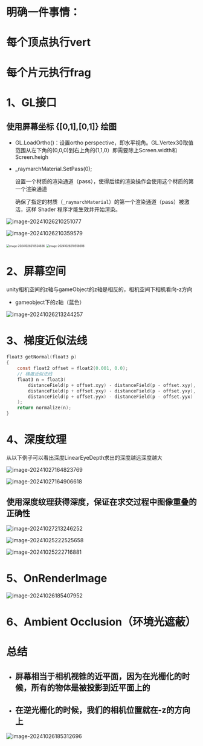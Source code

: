 # 明确一件事情：      

# 每个顶点执行vert

# 每个片元执行frag

# 1、GL接口

## 使用屏幕坐标 {[0,1],[0,1]} 绘图

- GL.LoadOrtho()：设置ortho perspective，即水平视角。GL.Vertex3()取值范围从左下角的(0,0,0)到右上角的(1,1,0）即需要除上Screen.width和Screen.heigh

- _raymarchMaterial.SetPass(0); 

  设置一个材质的渲染通道（pass），使得后续的渲染操作会使用这个材质的第一个渲染通道

  确保了指定的材质（`_raymarchMaterial`）的第一个渲染通道（pass）被激活，这样 Shader 程序才能生效并开始渲染。

![image-20241026210251077](images/image-20241026210251077.png)

![image-20241026210359579](images/image-20241026210359579.png)

<img src="images/image-20241026210524636.png" alt="image-20241026210524636" style="zoom:50%;" />

<img src="images/image-20241026210558696.png" alt="image-20241026210558696" style="zoom:50%;" />

# 2、屏幕空间

unity相机空间的z轴与gameObject的z轴是相反的，相机空间下相机看向-z方向

- gameobject下的z轴（蓝色）

![image-20241026213244257](images/image-20241026213244257.png)

# 3、梯度近似法线

```c
float3 getNormal(float3 p)
{
    const float2 offset = float2(0.001, 0.0);
    // 梯度近似法线
    float3 n = float3(
        distanceField(p + offset.xyy) - distanceField(p - offset.xyy),
        distanceField(p + offset.yxy) - distanceField(p - offset.yxy),
        distanceField(p + offset.yyx) - distanceField(p - offset.yyx)
    );
    return normalize(n);
}
```

# 4、深度纹理

从以下例子可以看出深度LinearEyeDepth求出的深度越远深度越大

![image-20241027164823769](images/image-20241027164823769.png)

![image-20241027164906618](images/image-20241027164906618.png)

## 使用深度纹理获得深度，保证在求交过程中图像重叠的正确性

![image-20241027213246252](images/image-20241027213246252.png)

![image-20241025222525658](images/image-20241025222525658.png)

![image-20241025222716881](images/image-20241025222716881.png)

# 5、OnRenderImage

![image-20241026185407952](images/image-20241026185407952.png)

# 6、Ambient Occlusion（环境光遮蔽）

# 总结

- ## 屏幕相当于相机视锥的近平面，因为在光栅化的时候，所有的物体是被投影到近平面上的

- ## 在逆光栅化的时候，我们的相机位置就在-z的方向上


![image-20241026185312696](images/image-20241026185312696.png)

